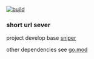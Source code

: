 [![build](https://github.com/busyfree/shorturl-go/actions/workflows/main.yml/badge.svg?branch=main&event=push)](https://github.com/busyfree/shorturl-go/actions/workflows/main.yml)

### short url sever

project develop base [sniper](https://github.com/bilibili/sniper)

other dependencies see [go.mod](./go.mod)
